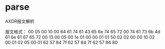 # parse
AXDR报文解析

报文格式：
00 05 00 10 00 64 61 74 61 43 65 6e 74 65 72 00 74 61 73 6b 4d 61 6e 61 67 65 72 00 13 00 05 00 1e 01 00 00 01 01 50 02 02 00 00 10 02 00 01 02 05 00 01 62 57 84 7f 62 57 84 7f 62 57 84 80
